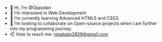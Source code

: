 - 👋 Hi, I’m @Oppxdan
- 👀 I’m interested in Web Development
- 🌱 I’m currently learning Advanced HTML5 and CSS3.
- 💞️ I’m looking to collaborate on Open-source projects when I am further into my programming journey.
- 📫 How to reach me: regalado2829@gmail.com


